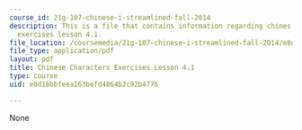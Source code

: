 ```yaml
---
course_id: 21g-107-chinese-i-streamlined-fall-2014
description: This is a file that contains information regarding chines characters
  exercises lesson 4.1.
file_location: /coursemedia/21g-107-chinese-i-streamlined-fall-2014/e8d1bbbfeea163befd4864b2c92b4776_MIT21G_107F14_L4_st1_4.1.pdf
file_type: application/pdf
layout: pdf
title: Chinese Characters Exercises Lesson 4.1
type: course
uid: e8d1bbbfeea163befd4864b2c92b4776

---
```

None